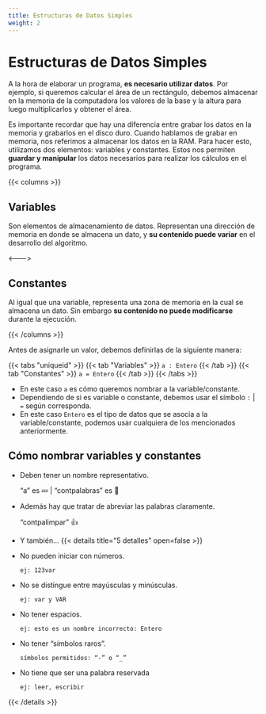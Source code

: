 ```yaml
---
title: Estructuras de Datos Simples
weight: 2
---
```


# Estructuras de Datos Simples

A la hora de elaborar un programa, **es necesario utilizar datos**. Por ejemplo, si queremos calcular el área de un rectángulo, debemos almacenar en la memoria de la computadora los valores de la base y la altura para luego multiplicarlos y obtener el área.

Es importante recordar que hay una diferencia entre grabar los datos en la memoria y grabarlos en el disco duro. Cuando hablamos de grabar en memoria, nos referimos a almacenar los datos en la RAM. Para hacer esto, utilizamos dos elementos: variables y constantes. Estos nos permiten **guardar y manipular** los datos necesarios para realizar los cálculos en el programa.

{{< columns >}}
## Variables
Son elementos de almacenamiento de datos. Representan una dirección de memoria en donde se almacena un dato, y **su contenido puede variar** en el desarrollo del algoritmo.

<---> 

## Constantes
Al igual que una variable, representa una zona de memoria en la cual se almacena un dato. Sin embargo **su contenido no puede modificarse** durante la ejecución.

{{< /columns >}}

Antes de asignarle un valor, debemos definirlas de la siguiente manera:

{{< tabs "uniqueid" >}}
{{< tab "Variables" >}} ```a : Entero``` {{< /tab >}}
{{< tab "Constantes" >}} ```a = Entero``` {{< /tab >}}
{{< /tabs >}}

- En este caso `a` es cómo queremos nombrar a la variable/constante.
- Dependiendo de si es variable o constante, debemos usar el símbolo `:` | `=` según corresponda.
- En este caso `Entero` es el tipo de datos que se asocia a la variable/constante, podemos usar cualquiera de los mencionados anteriormente.

## Cómo nombrar variables y constantes

- Deben tener un nombre representativo.

    “a” es 💤 | “contpalabras” es 👼

- Además hay que tratar de abreviar las palabras claramente.

    “contpalimpar” 👍

- Y también…
    {{< details title="5 detalles" open=false >}}

- No pueden iniciar con números.

    `ej: 123var`
- No se distingue entre mayúsculas y minúsculas.

    `ej: var y VAR`
- No tener espacios.

    `ej: esto es un nombre incorrecto: Entero`
- No tener “símbolos raros”.

    `símbolos permitidos: “-” o “_”`
- No tiene que ser una palabra reservada

    `ej: leer, escribir`

{{< /details >}}
